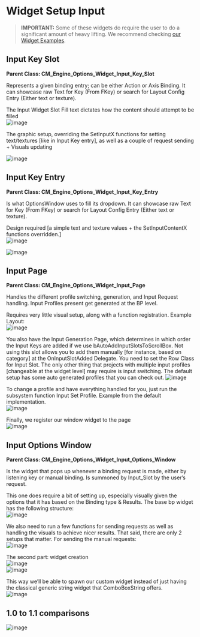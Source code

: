 # Widget Setup Input 

> **IMPORTANT:** Some of these widgets do require the user to do a significant amount of heavy lifting. We recommend checking [our Widget Examples](WidgetSetup.md#examples). 

## Input Key Slot

**Parent Class: CM_Engine_Options_Widget_Input_Key_Slot**  

Represents a given binding entry; can be either Action or Axis Binding. It can showcase raw Text for Key (From FKey) or search for Layout Config Entry (Either text or texture).  


The Input Widget Slot Fill text dictates how the content should attempt to be filled   
![image](https://user-images.githubusercontent.com/28312571/147324574-cba60296-dbbd-4dd2-aa98-5fb6cc2985a1.png)

The graphic setup, overriding the SetInputX functions for setting text/textures [like in Input Key entry], as well as a couple of request sending + Visuals updating  

![image](https://user-images.githubusercontent.com/28312571/158856102-32b45462-30a3-46bd-a34c-9d674f1e3538.png)



## Input Key Entry

**Parent Class: CM_Engine_Options_Widget_Input_Key_Entry**   

Is what OptionsWindow uses to fill its dropdown. It can showcase raw Text for Key (From FKey) or search for Layout Config Entry (Either text or texture). 

Design required [a simple text and texture values + the SetInputContentX functions overridden.]  
![image](https://user-images.githubusercontent.com/28312571/147324508-729d4602-eb19-4811-adb8-3b1a1e1583fe.png)  

![image](https://user-images.githubusercontent.com/28312571/158856175-13c9fc0d-836b-4b40-800f-361176a6431d.png)


## Input Page

**Parent Class: CM_Engine_Options_Widget_Input_Page**  

Handles the different profile switching, generation, and Input Request handling. Input Profiles present get generated at the BP level. 

 Requires very little visual setup, along with a function registration. Example Layout:  
![image](https://user-images.githubusercontent.com/28312571/147324783-6d91b5ac-4aa2-4e73-92a9-4f30db269d23.png)

You also have the Input Generation Page, which determines in which order the Input Keys are added if we use bAutoAddInputSlotsToScrollBox. Not using this slot allows you to add them manually [for instance, based on category] at the OnInputSlotAdded Delegate. You need to set the Row Class for Input Slot. The only other thing that projects with multiple input profiles [changeable at the widget level] may require is input switching. The default setup has some auto generated profiles that you can check out. 
![image](https://user-images.githubusercontent.com/28312571/147324803-86002e00-880f-455c-83ae-a13aabe85eef.png)  

To change a profile and have everything handled for you, just run the subsystem function Input Set Profile. Example from the default implementation.  
![image](https://user-images.githubusercontent.com/28312571/147324862-82e8fcfa-b744-4984-9504-959ef3fec771.png)  

Finally, we register our window widget to the page   
![image](https://user-images.githubusercontent.com/28312571/147324902-177e8226-3e2a-4f60-82b6-9111637a9315.png)

## Input Options Window

**Parent Class: CM_Engine_Options_Widget_Input_Options_Window**  

Is the widget that pops up whenever a binding request is made, either by listening key or manual binding. Is summoned by Input_Slot by the user’s request.  

This one does require a bit of setting up, especially visually given the options that it has based on the Binding type & Results. The base bp widget has the following structure:  
![image](https://user-images.githubusercontent.com/28312571/147324622-36b707ff-8ab7-4acb-a8bc-5e43cb7d3b5c.png)

We also need to run a few functions for sending requests as well as handling the visuals to achieve nicer results. That said, there are only 2 setups that matter. For sending the manual requests:  
![image](https://user-images.githubusercontent.com/28312571/147324671-1c013585-5794-4517-ba6a-63a4cdf104a9.png)

The second part: widget creation  
![image](https://user-images.githubusercontent.com/28312571/147324704-27be2673-32af-49c2-aa92-3afb2d4f9b53.png)  
![image](https://user-images.githubusercontent.com/28312571/147324718-13f3e82c-5492-42ce-8094-b1d6b3119f5f.png)

This way we’ll be able to spawn our custom widget instead of just having the classical generic string widget that ComboBoxString offers.  
![image](https://user-images.githubusercontent.com/28312571/147324749-9b133ff0-54a9-44b4-ad40-c34cad476869.png)


## 1.0 to 1.1 comparisons 

![image](https://user-images.githubusercontent.com/28312571/147324922-9943fc9f-0772-4adf-ae93-0da9dc57af95.png)
